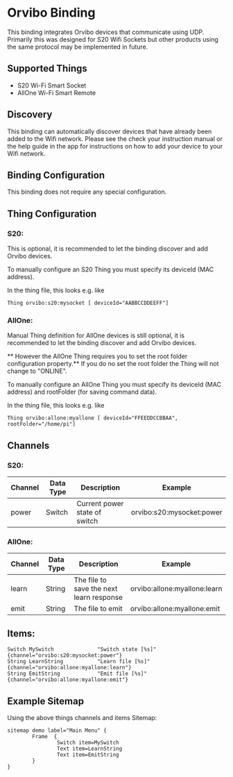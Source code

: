 # Orvibo Binding

This binding integrates Orvibo devices that communicate using UDP. Primarily this was designed for S20 Wifi Sockets but other products using the same protocol may be implemented in future.

## Supported Things

* S20 Wi-Fi Smart Socket
* AllOne Wi-Fi Smart Remote

## Discovery

This binding can automatically discover devices that have already been added to the Wifi network.  Please see the check your instruction manual or the help guide in the app for instructions on how to add your device to your Wifi network.

## Binding Configuration

This binding does not require any special configuration.

## Thing Configuration

### S20: 

This is optional, it is recommended to let the binding discover and add Orvibo devices.
 
To manually configure an S20 Thing you must specify its deviceId (MAC address). 
 
In the thing file, this looks e.g. like
```
Thing orvibo:s20:mysocket [ deviceId="AABBCCDDEEFF"]
```

### AllOne:

Manual Thing definition for AllOne devices is still optional, it is recommended to let the binding discover and add Orvibo devices.

** However the AllOne Thing requires you to set the root folder configuration property.**  If you do no set the root folder the Thing will not change to "ONLINE".

To manually configure an AllOne Thing you must specify its deviceId (MAC address) and rootFolder (for saving command data). 
 
In the thing file, this looks e.g. like
```
Thing orvibo:allone:myallone [ deviceId="FFEEDDCCBBAA", rootFolder="/home/pi"]
```

## Channels

### S20:
|Channel | Data Type |Description | Example  |
|------- | -------- |-------- | ---- |
|power	 | Switch 	|Current power state of switch | orvibo:s20:mysocket:power |

### AllOne:
|Channel | Data Type | Description | Example  |
|------- | -------- | -------- | ---- |
|learn	 | String | The file to save the next learn response | orvibo:allone:myallone:learn |
|emit	 | String | The file to emit | orvibo:allone:myallone:emit |

## Items:
```
Switch MySwitch              "Switch state [%s]"	{channel="orvibo:s20:mysocket:power"}
String LearnString           "Learn file [%s]"		{channel="orvibo:allone:myallone:learn"}
String EmitString            "Emit file [%s]"	  	{channel="orvibo:allone:myallone:emit"}
```

## Example Sitemap

Using the above things channels and items 
Sitemap:
```
sitemap demo label="Main Menu" {
        Frame  {
                Switch item=MySwitch
				Text item=LearnString
				Text item=EmitString
        }
}
```